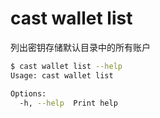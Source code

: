 # cast wallet list

列出密钥存储默认目录中的所有账户

```bash
$ cast wallet list --help
Usage: cast wallet list

Options:
  -h, --help  Print help
```